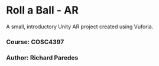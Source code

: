 # Roll a Ball - AR

A small, introductory Unity AR project created using Vuforia.

### Course: COSC4397
### Author: Richard Paredes